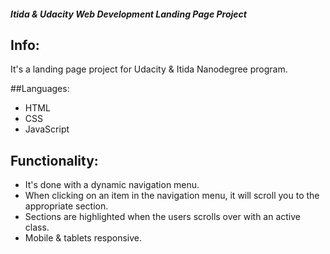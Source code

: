 

##### Itida & Udacity Web Development Landing Page Project #####

## Info:
It's a landing page project for Udacity & Itida Nanodegree program.

##Languages:
- HTML
- CSS
- JavaScript

## Functionality:
- It's done with a dynamic navigation menu.
- When clicking on an item in the navigation menu, it will scroll you to the appropriate section.
- Sections are highlighted when the users scrolls over with an active class.
- Mobile & tablets responsive.





